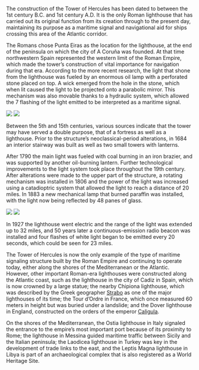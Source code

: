 The construction of the Tower of Hercules has been dated to between the 1st century B.C. and 1st century A.D. It is the only Roman lighthouse that has carried out its original function from its creation through to the present day, maintaining its purpose as a maritime signal and navigational aid for ships crossing this area of the Atlantic corridor. 

The Romans chose Punta Eiras as the location for the lighthouse, at the end of the peninsula on which the city of A Coruña was founded. At that time northwestern Spain represented the western limit of the Roman Empire, which made the tower’s construction of vital importance for navigation during that era. According to the more recent research, the light that shone from the lighthouse was fueled by an enormous oil lamp with a perforated stone placed on top. A wick emerged from the hole in the stone, which when lit caused the light to be projected onto a parabolic mirror. This mechanism was also movable thanks to a hydraulic system, which allowed the 7 flashing of the light emitted to be interpreted as a maritime signal.

<div class="photoset-grid" data-layout="2">
<a href="http://ciav.s3.amazonaws.com/img/teixera-map.jpg" class="fresco" data-fresco-group="article" data-fresco-caption="Mapa de Pedro Teixeira"><img src="http://ciav.s3.amazonaws.com/img/teixera-map.jpg"></a>
<a href="http://ciav.s3.amazonaws.com/img/cornide-y-ximeno.jpg" class="fresco" data-fresco-group="article" data-fresco-caption="Bahía de La Coruña. José Cornide y J. Ximeno. 1792. Investigaciones sobre la fundación y fábrica de la Torre de Hércules.AMC. Concello de A Coruña."><img src="http://ciav.s3.amazonaws.com/img/cornide-y-ximeno.jpg"></a>
</div>

Between the 5th and 15th centuries, various sources indicate that the tower may have served a double purpose, that of a fortress as well as a lighthouse. Prior to the structure’s neoclassical-period alterations, in 1684 an interior stairway was built as well as two small towers with lanterns.

After 1790 the main light was fueled with coal burning in an iron brazier, and was supported by another oil-burning lantern. Further technological improvements to the light system took place throughout the 19th century. After alterations were made to the upper part of the structure, a rotating mechanism was installed in 1806 and the power of the light was increased using a catadioptric system that allowed the light to reach a distance of 20 miles. In 1883 a new mechanical lamp that burned paraffin was installed, with the light now being reflected by 48 panes of glass.




<div class="photoset-grid" data-layout="2">
<a href="http://ciav.s3.amazonaws.com/img/cornide-rehab.jpg" class="fresco" data-fresco-group="article" data-fresco-caption="Representación de la Torre de Hércules después de su reedificación, libro de Cornide"><img src="http://ciav.s3.amazonaws.com/img/cornide-rehab.jpg"></a>
<a href="http://ciav.s3.amazonaws.com/img/_DSC3567.jpg" class="fresco" data-fresco-group="article" data-fresco-caption="Torre de Hércules"><img src="http://ciav.s3.amazonaws.com/img/_DSC3567.jpg"></a>
</div>

In 1927 the lighthouse went electric and the range of the light was extended up to 32 miles, and 50 years later a continuous-emission radio beacon was installed and four flashes of white light began to be emitted every 20 seconds, which could be seen for 23 miles.

The Tower of Hercules is now the only example of the type of maritime signaling structure built by the Roman Empire and continuing to operate today, either along the shores of the Mediterranean or the Atlantic. However, other important Roman-era lighthouses were constructed along the Atlantic coast, such as the lighthouse in the city of Cadiz in Spain, which is now crowned by a large statue; the nearby Chipiona lighthouse, which was described by the Greek geographer [Strabo](http://en.wikipedia.org/wiki/Strabo) as one of the major lighthouses of its time; the Tour d’Ordre in France, which once measured 60 meters in height but was buried under a landslide; and the Dover lighthouse in England, constructed on the orders of the emperor [Caligula](http://en.wikipedia.org/wiki/Caligula).

On the shores of the Mediterranean, the Ostia lighthouse in Italy signaled the entrance to the empire’s most important port because of its proximity to Rome; the lighthouse in Messina guided maritime traffic between Sicily and the Italian peninsula; the Laodicea lighthouse in Turkey was key in the development of trade links to the east, and the Leptis Magna lighthouse in Libya is part of an archaeological complex that is also registered as a World Heritage Site.